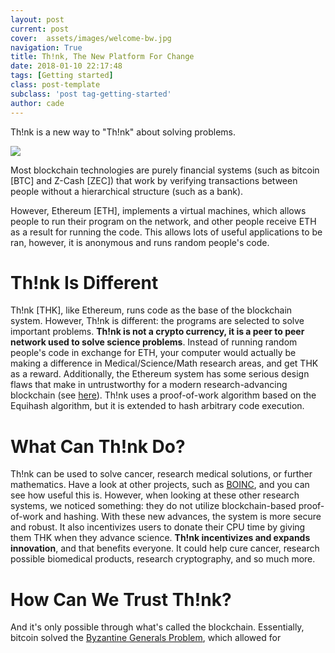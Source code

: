 ```yaml
---
layout: post
current: post
cover:  assets/images/welcome-bw.jpg
navigation: True
title: Th!nk, The New Platform For Change
date: 2018-01-10 22:17:48
tags: [Getting started]
class: post-template
subclass: 'post tag-getting-started'
author: cade
---
```


Th!nk is a new way to "Th!nk" about solving problems.

<img src="{{site.myurl}}assets/images/montage-bw.jpg" float="right" style="clear: both;">


Most blockchain technologies are purely financial systems (such as bitcoin [BTC] and Z-Cash [ZEC]) that work by verifying transactions between people without a hierarchical structure (such as a bank).

However, Ethereum [ETH], implements a virtual machines, which allows people to run their program on the network, and other people receive ETH as a result for running the code. This allows lots of useful applications to be ran, however, it is anonymous and runs random people's code.

# Th!nk Is Different

Th!nk [THK], like Ethereum, runs code as the base of the blockchain system. However, Th!nk is different: the programs are selected to solve important problems. **Th!nk is not a crypto currency, it is a peer to peer network used to solve science problems**. Instead of running random people's code in exchange for ETH, your computer would actually be making a difference in Medical/Science/Math research areas, and get THK as a reward. Additionally, the Ethereum system has some serious design flaws that make in untrustworthy for a modern research-advancing blockchain (see [here](http://mashable.com/2017/11/08/ethereum-parity-bug/#i7TUq1rw_mq1)). Th!nk uses a proof-of-work algorithm based on the Equihash algorithm, but it is extended to hash arbitrary code execution.


# What Can Th!nk Do?

Th!nk can be used to solve cancer, research medical solutions, or further mathematics. Have a look at other projects, such as [BOINC](https://boinc.berkeley.edu/), and you can see how useful this is. However, when looking at these other research systems, we noticed something: they do not utilize blockchain-based proof-of-work and hashing. With these new advances, the system is more secure and robust. It also incentivizes users to donate their CPU time by giving them THK when they advance science. **Th!nk incentivizes and expands innovation**, and that benefits everyone. It could help cure cancer, research possible biomedical products, research cryptography, and so much more.


# How Can We Trust Th!nk?

And it's only possible through what's called the blockchain. Essentially, bitcoin solved the [Byzantine Generals Problem](https://en.wikipedia.org/wiki/Byzantine_fault_tolerance), which allowed for



